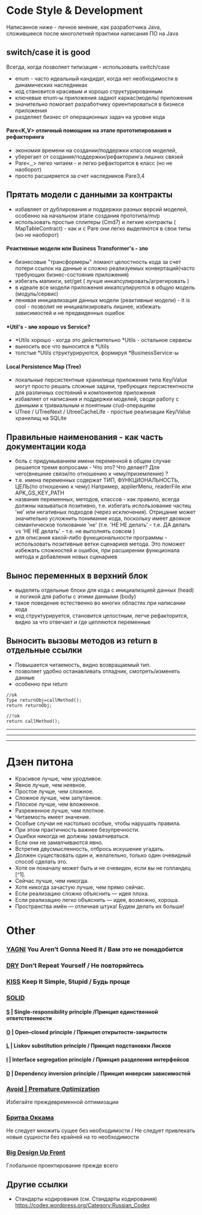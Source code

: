 # Code Style & Development
Написанное ниже - личное мнение, как разработчика Java, сложившееся после многолетней практики написания ПО на Java

## switch/case it is good
Всегда, когда позволяет типизация - использовать switch/case
- enum - часто идеальный кандидат, когда нет необходимости в динамических наследниках
- код становится красивым и хорошо структурированным
- ключевые enum-ы приложения задают каркас(модель) приложения
- значительно помогает разработчику ориентироваться в бизнесе приложения
- разделяет бизнес от операционных задач на уровне кода

#### Pare<K,V> отличный помощник на этапе прототипирования и рефакторинга
- экономия времени на создании/поддержки классов моделей, 
- уберегает от создания/поддержки/рефакторинга лишних связей
- Pare<,,> легко читаем - и легко рефакторится в класс (но не наоборот) 
- просто расширяется за счет наследников Pare3,4

## Прятать модели с данными за контракты
- избавляет от дублирования и поддержки разных версий моделей, особенно на начальном этапе создания прототипа/mvp
- использовать простые сплитеры (Cmd7) и легкие контракты ( MapTableContract)  - как и с Pare они легко выделяются в свои типы (но не наоборот)

#### Реактивные модели или Business Transformer's - зло 
- бизнесовые "трансформеры" ломают целостность кода за счет потери ссылок на данные и сложно реализуемых конвертаций(часто требующих бизнес-состояния приложения)
- избегать мапинги, set/get ( лучше инкапсулировать/агрегировать )
- в идеале все модели приложения инкапсулируются в общую модель (модуль/сервис)
- ленивая инициализация данных модели (реактивные модели) - it is cool - позволит не инициализировать лишнее, избежать зависимостей и не предвиденных ошибок

#### *Util's - ~~зло~~ хорошо  vs Service?
-  *Utils хорошо - когда это действительно *Utils - остальное сервисы
- выносить все что выносится в *Utils 
- толстые *Utils структурируются, формируя *BusinessService-ы

#### Local Persistence Map (Tree)
- локальные персистентные хранилища приложения типа Key/Value могут просто решать сложные задачи, требующих персистентности для различных состояний и компонентов приложения 
- избавляет от написания и поддержки моделей, сводя работу с данными к тривиальным и понятным crud-операциям
- UTree / UTreeNext / UtreeCacheLife - простые реализации Key/Value хранилищ на SQLite

## Правильные наименования - как часть документации кода
- боль с придумыванием имени переменной в общем случае решается тремя вопросами - Что это? Что делает? Для чего(внешние связи/по отношению к чему/приземление) ?
- т.е. имена переменных содержат ТИП, ФУНКЦИОНАЛЬНОСТЬ, ЦЕЛЬ(по отношению к чему)
Например, applierMenu, readerFile или APK_GS_KEY_PATH
- названия переменных, методов, классов - как правило, всегда должны называться позитивно, т.е. избегать использование частиц 'не' или негативных подходов (через исключения). Отрицание может значительно усложнить понимание кода, поскольку имеет двоякое семантическое толкование 'не' (т.е. 'НЕ НЕ делать' - т.е. ДА делать vs 'НЕ НЕ делать' - т.е. не выполнять совсем )
- для описания какой-либо функциональности программы - использовать позитивные ветки сценариев метода. Это поможет избежать сложностей и ошибок, при расширении функционала метода и добавления новых сценариев

## Вынос переменных в верхний блок
- выделять отдельные блоки для кода с инициализцией данных (head) и логикой для работы с этими данными (body)
- такое поведение естественно во многих областях при написании кода
- код структурируется, становится целостным, легче рефакторится, видно за что отвечает и где цепляются переменные

## Выносить вызовы методов из return в отдельные ссылки
- Повышается читаемость, видно возвращаемый тип.
- позволяет удобно останавливать отладчик, смотреть/изменять данные
- особенно при return 
```shell
//ok
Type returnObj=callMethod();
return returnObj;
```
```shell
//!ok
return callMethod();
```


---  

--- 

--- 

# Дзен питона   

- Красивое лучше, чем уродливое.  
- Явное лучше, чем неявное.  
- Простое лучше, чем сложное.  
- Сложное лучше, чем запутанное.  
- Плоское лучше, чем вложенное.  
- Разреженное лучше, чем плотное.  
- Читаемость имеет значение.  
- Особые случаи не настолько особые, чтобы нарушать правила.  
- При этом практичность важнее безупречности.  
- Ошибки никогда не должны замалчиваться.  
- Если они не замалчиваются явно.  
- Встретив двусмысленность, отбрось искушение угадать.  
- Должен существовать один и, желательно, только один очевидный способ сделать это.  
- Хотя он поначалу может быть и не очевиден, если вы не голландец [^1].  
- Сейчас лучше, чем никогда.  
- Хотя никогда зачастую лучше, чем прямо сейчас.  
- Если реализацию сложно объяснить — идея плоха.  
- Если реализацию легко объяснить — идея, возможно, хороша.  
- Пространства имён — отличная штука! Будем делать их больше!  


# Other
###  <u>YAGNI</u>  You Aren’t Gonna Need It / Вам это не понадобится 
### <u>DRY</u> Don’t Repeat Yourself / Не повторяйтесь
### <u>KISS</u> Keep It Simple, Stupid / Будь проще
### <u>SOLID</u>
#### <u>S</u> | Single-responsibility principle /Принцип единственной ответственности
#### <u>O</u> | Open–closed principle / Принцип открытости-закрытости
#### <u>L</u> | Liskov substitution principle / Принцип подстановки Лисков
#### <u>I</u> | Interface segregation principle / Принцип разделения интерфейсов
#### <u>D</u> | Dependency inversion principle / Принцип инверсии зависимостей
### <u>Avoid | Premature Optimization</u> 
Избегайте преждевременной оптимизации

### <u>Бритва Оккама</u> 
Не следует множить сущее без необходимости / Не следует привлекать новые сущности без крайней на то необходимости
### <u>Big Design Up Front</u> 
Глобальное проектирование прежде всего


## Другие ссылки
- Стандарты кодирования (см. Стандарты кодирования)
  https://codex.wordpress.org/Category:Russian_Codex
